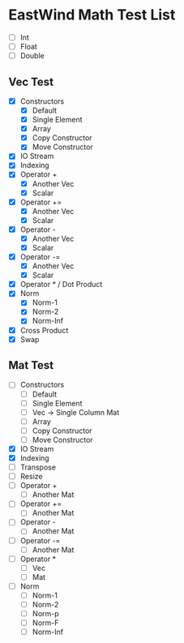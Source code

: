 # EastWind Math Test List 

* [ ] Int
* [ ] Float
* [ ] Double

## Vec Test
- [x] Constructors 
    - [x] Default
    - [x] Single Element
    - [x] Array
    - [x] Copy Constructor
    - [x] Move Constructor
- [x] IO Stream
- [x] Indexing
- [x] Operator +
    - [x] Another Vec
    - [x] Scalar
- [x] Operator += 
    - [x] Another Vec
    - [x] Scalar
- [x] Operator -
    - [x] Another Vec
    - [x] Scalar
- [x] Operator -= 
    - [x] Another Vec
    - [x] Scalar
- [x] Operator * / Dot Product
- [x] Norm
    - [x] Norm-1
    - [x] Norm-2
    - [x] Norm-Inf
- [x] Cross Product
- [x] Swap

## Mat Test
- [ ] Constructors 
    - [ ] Default
    - [ ] Single Element
    - [ ] Vec -> Single Column Mat
    - [ ] Array
    - [ ] Copy Constructor
    - [ ] Move Constructor
- [x] IO Stream
- [x] Indexing
- [ ] Transpose
- [ ] Resize
- [ ] Operator +
    - [ ] Another Mat
- [ ] Operator += 
    - [ ] Another Mat
- [ ] Operator -
    - [ ] Another Mat
- [ ] Operator -= 
    - [ ] Another Mat
- [ ] Operator * 
    - [ ] Vec
    - [ ] Mat
- [ ] Norm
    - [ ] Norm-1
    - [ ] Norm-2
    - [ ] Norm-p
    - [ ] Norm-F
    - [ ] Norm-Inf
